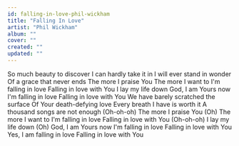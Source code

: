 ```yaml
---
id: falling-in-love-phil-wickham
title: "Falling In Love"
artist: "Phil Wickham"
album: ""
cover: ""
created: ""
updated: ""
---
```


So much beauty to discover
I can hardly take it in
I will ever stand in wonder
Of a grace that never ends
The more I praise You
The more I want to
I'm falling in love
Falling in love with You
I lay my life down
God, I am Yours now
I'm falling in love
Falling in love with You
We have barely scratched the surface
Of Your death-defying love
Every breath I have is worth it
A thousand songs are not enough (Oh-oh-oh)
The more I praise You (Oh)
The more I want to
I'm falling in love
Falling in love with You (Oh-oh-oh)
I lay my life down (Oh)
God, I am Yours now
I'm falling in lovе
Falling in love with You
Yes, I am falling in love
Falling in lovе with You